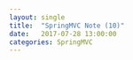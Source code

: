```yaml
---
layout: single
title:  "SpringMVC Note (10)"
date:   2017-07-28 13:00:00
categories: SpringMVC
---
```

